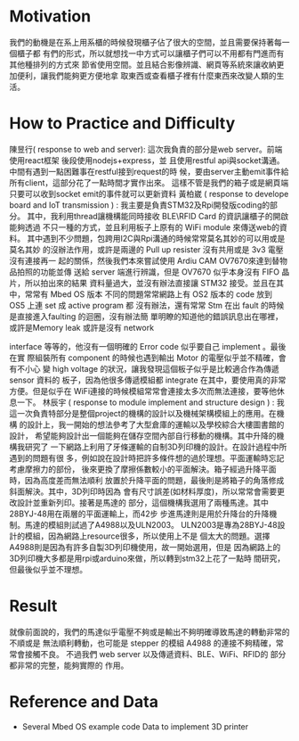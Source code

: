 # Motivation 
  我們的動機是在系上用系櫃的時候發現櫃子佔了很大的空間，並且需要保持著每一個櫃子都 有們的形式，所以就想找一中方式可以讓櫃子們可以不用都有門進而有其他種排列的方式來 節省使用空間。並且結合影像辨識、網頁等系統來讓收納更加便利，讓我們能夠更方便地拿 取東⻄或查看櫃子裡有什麼東⻄來改變人類的生活。
# How to Practice and Difficulty
陳昱行( response to web and server):
這次我負責的部分是web server。前端使用react框架 後段使用nodejs+express，並 且使用restful api與socket溝通。中間有遇到一點困難事在restful接到request的時 候，要由server主動emit事件給所有client，這部分花了一點時間才實作出來。 這樣不管是我們的箱子或是網頁端只要可以收到socket emit的事件就可以更新資料
黃柏崴 ( response to develope board and IoT transmission ) : 我主要是負責STM32及Rpi開發版coding的部分。 其中，我利用thread讓機構能同時接收 BLE\RFID Card 的資訊讓櫃子的開啟能夠透過 不只一種的方式，並且利用板子上原有的 WiFi module 來傳送web的資料。 其中遇到不少問題，包跨用I2C與Rpi溝通的時候常常莫名其妙的可以用或是莫名其妙 的沒辦法作用，或許是兩邊的 Pull up resister 沒有共用或是 3v3 電壓沒有連接再一 起的關係，然後我們本來嘗試使用 Ardiu CAM OV7670來達到替物品拍照的功能並傳 送給 server 端進行辨識，但是 OV7670 似乎本身沒有 FIFO 晶片，所以拍出來的結果 資料量過大，並沒有辦法直接讓 STM32 接受。並且在其中，常常有 Mbed OS 版本 不同的問題常常網路上有 OS2 版本的 code 放到 OS5 上連 set 成 active program 都 沒有辦法，還有常常 Stm 在出 fault 的時候是直接進入faulting 的迴圈，沒有辦法簡 單明瞭的知道他的錯誤訊息出在哪裡，或許是Memory leak 或許是沒有 network

interface 等等的，他沒有一個明確的 Error code 似乎要自己 implement 。最後在實 際組裝所有 component 的時候也遇到輸出 Motor 的電壓似乎並不精確，會有不小心 變 high voltage 的狀況，讓我發現這個板子似乎是比較適合作為傳遞 sensor 資料的 板子，因為他很多傳遞模組都 integrate 在其中，要使用真的非常方便。但是似乎在 WiFi連接的時候模組常常會連接太多次而無法連接，要等他休息一下。
林辰宇 ( response to module implement and structure design ) : 我這一次負責特部分是整個project的機構的設計以及機械架構模組上的應用。在機構 的設計上，我一開始的想法參考了大型倉庫的運輸以及學校綜合大樓圖書館的設計， 希望能夠設計出一個能夠在儲存空間內部自行移動的機構。其中升降的機構我研究了 一下網路上利用了牙條運輸的自制3D列印機的設計。在設計過程中所遇到的問題有很 多，例如說在設計時把許多條件想的過於理想。平面運輸時忘記考慮摩擦力的部份， 後來更換了摩擦係數較小的平面解決。箱子經過升降平面時，因為高度差而無法順利 放置於升降平面的問題，最後則是將箱子的角落修成斜面解決。其中，3D列印時因為 會有尺寸誤差(如材料厚度)，所以常常會需要更改設計並重新列印。接著是馬達的 部分，這個機構我選用了兩種馬達。其中28BYJ-48用在兩層的平面運輸上，而42步 步進馬達則是用於升降台的升降機制。馬達的模組則試過了A4988以及ULN2003。 ULN2003是專為28BYJ-48設計的模組，因為網路上resource很多，所以使用上不是 個太大的問題。選擇A4988則是因為有許多自製3D列印機使用，故一開始選用，但是 因為網路上的3D列印機大多都是用rpi或arduino來做，所以轉到stm32上花了一點時 間研究，但最後似乎並不理想。
# Result
就像前面說的，我們的馬達似乎電壓不夠或是輸出不夠明確導致馬達的轉動非常的不順或是 無法順利轉動，也可能是 stepper 的模組 A4988 的連接不夠精確，常常會接觸不良。 不過我們 web server 以及傳遞資料、BLE、WiFi、RFID的 部分都非常的完整，能夠實際的 作用。 
# Reference and Data  
* Several Mbed OS example code Data to implement 3D printer
